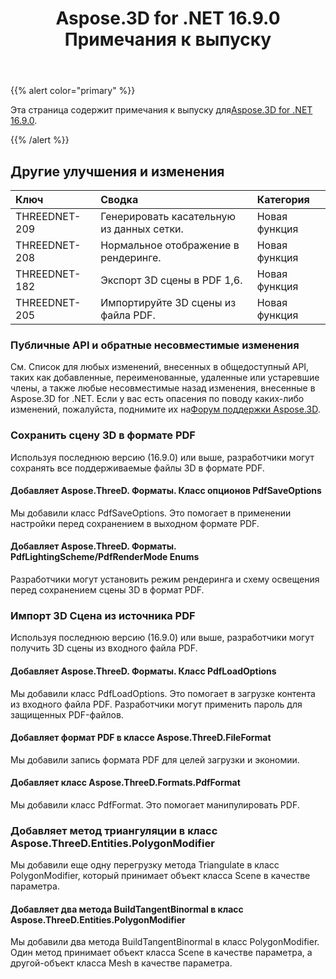 ﻿---
title: Aspose.3D for .NET 16.9.0 Примечания к выпуску
type: docs
weight: 30
url: /ru/net/aspose-3d-for-net-16-9-0-release-notes/
---
{{% alert color="primary" %}} 

Эта страница содержит примечания к выпуску для[Aspose.3D for .NET 16.9.0](https://www.nuget.org/packages/Aspose.3D/16.9.0).

{{% /alert %}} 
## **Другие улучшения и изменения**

|**Ключ**|**Сводка**|**Категория**|
|:- |:- |:- |
|THREEDNET-209|Генерировать касательную из данных сетки.|Новая функция|
|THREEDNET-208|Нормальное отображение в рендеринге.|Новая функция|
|THREEDNET-182|Экспорт 3D сцены в PDF 1,6.|Новая функция|
|THREEDNET-205|Импортируйте 3D сцены из файла PDF.|Новая функция|
### **Публичные API и обратные несовместимые изменения**
См. Список для любых изменений, внесенных в общедоступный API, таких как добавленные, переименованные, удаленные или устаревшие члены, а также любые несовместимые назад изменения, внесенные в Aspose.3D for .NET. Если у вас есть опасения по поводу каких-либо изменений, пожалуйста, поднимите их на[Форум поддержки Aspose.3D](https://forum.aspose.com/c/3d/18).
### **Сохранить сцену 3D в формате PDF**
Используя последнюю версию (16.9.0) или выше, разработчики могут сохранять все поддерживаемые файлы 3D в формате PDF.
#### **Добавляет Aspose.ThreeD. Форматы. Класс опционов PdfSaveOptions**
Мы добавили класс PdfSaveOptions. Это помогает в применении настройки перед сохранением в выходном формате PDF.
#### **Добавляет Aspose.ThreeD. Форматы. PdfLightingScheme/PdfRenderMode Enums**
Разработчики могут установить режим рендеринга и схему освещения перед сохранением сцены 3D в формат PDF.
### **Импорт 3D Сцена из источника PDF**
Используя последнюю версию (16.9.0) или выше, разработчики могут получить 3D сцены из входного файла PDF.
#### **Добавляет Aspose.ThreeD. Форматы. Класс PdfLoadOptions**
Мы добавили класс PdfLoadOptions. Это помогает в загрузке контента из входного файла PDF. Разработчики могут применить пароль для защищенных PDF-файлов.
#### **Добавляет формат PDF в классе Aspose.ThreeD.FileFormat**
Мы добавили запись формата PDF для целей загрузки и экономии.
#### **Добавляет класс Aspose.ThreeD.Formats.PdfFormat**
Мы добавили класс PdfFormat. Это помогает манипулировать PDF.
### **Добавляет метод триангуляции в класс Aspose.ThreeD.Entities.PolygonModifier**
Мы добавили еще одну перегрузку метода Triangulate в класс PolygonModifier, который принимает объект класса Scene в качестве параметра.
#### **Добавляет два метода BuildTangentBinormal в класс Aspose.ThreeD.Entities.PolygonModifier**
Мы добавили два метода BuildTangentBinormal в класс PolygonModifier. Один метод принимает объект класса Scene в качестве параметра, а другой-объект класса Mesh в качестве параметра.